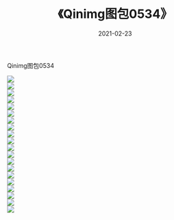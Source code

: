 ﻿---
layout: post
title:  《Qinimg图包0534》
date:   2021-02-23
img: http://imgx.orgx.ga/Qinimg图包/Qinimg图包0534/000.jpg
categories: [美女, 清纯, 唯美]
---

Qinimg图包0534

 ![](http://imgx.orgx.ga/Qinimg图包/Qinimg图包0534/001.jpg) <br>![](http://imgx.orgx.ga/Qinimg图包/Qinimg图包0534/002.jpg) <br>![](http://imgx.orgx.ga/Qinimg图包/Qinimg图包0534/003.jpg) <br>![](http://imgx.orgx.ga/Qinimg图包/Qinimg图包0534/004.jpg) <br>![](http://imgx.orgx.ga/Qinimg图包/Qinimg图包0534/005.jpg) <br>![](http://imgx.orgx.ga/Qinimg图包/Qinimg图包0534/006.jpg) <br>![](http://imgx.orgx.ga/Qinimg图包/Qinimg图包0534/007.jpg) <br>![](http://imgx.orgx.ga/Qinimg图包/Qinimg图包0534/008.jpg) <br>![](http://imgx.orgx.ga/Qinimg图包/Qinimg图包0534/009.jpg) <br>![](http://imgx.orgx.ga/Qinimg图包/Qinimg图包0534/010.jpg) <br>![](http://imgx.orgx.ga/Qinimg图包/Qinimg图包0534/011.jpg) <br>![](http://imgx.orgx.ga/Qinimg图包/Qinimg图包0534/012.jpg) <br>![](http://imgx.orgx.ga/Qinimg图包/Qinimg图包0534/013.jpg) <br>![](http://imgx.orgx.ga/Qinimg图包/Qinimg图包0534/014.jpg) <br>![](http://imgx.orgx.ga/Qinimg图包/Qinimg图包0534/015.jpg) <br>![](http://imgx.orgx.ga/Qinimg图包/Qinimg图包0534/016.jpg) <br>![](http://imgx.orgx.ga/Qinimg图包/Qinimg图包0534/017.jpg) <br>![](http://imgx.orgx.ga/Qinimg图包/Qinimg图包0534/018.jpg) <br>![](http://imgx.orgx.ga/Qinimg图包/Qinimg图包0534/019.jpg) <br>![](http://imgx.orgx.ga/Qinimg图包/Qinimg图包0534/020.jpg) <br>